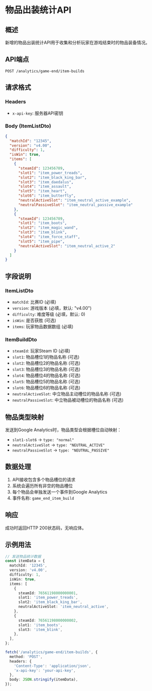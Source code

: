 # 物品出装统计API

## 概述

新增的物品出装统计API用于收集和分析玩家在游戏结束时的物品装备情况。

## API端点

```
POST /analytics/game-end/item-builds
```

## 请求格式

### Headers

- `x-api-key`: 服务器API密钥

### Body (ItemListDto)

```json
{
  "matchId": "12345",
  "version": "v4.00",
  "difficulty": 1,
  "isWin": true,
  "items": [
    {
      "steamId": 123456789,
      "slot1": "item_power_treads",
      "slot2": "item_black_king_bar",
      "slot3": "item_daedalus",
      "slot4": "item_assault",
      "slot5": "item_heart",
      "slot6": "item_butterfly",
      "neutralActiveSlot": "item_neutral_active_example",
      "neutralPassiveSlot": "item_neutral_passive_example"
    },
    {
      "steamId": 123456789,
      "slot1": "item_boots",
      "slot2": "item_magic_wand",
      "slot3": "item_blink",
      "slot4": "item_force_staff",
      "slot5": "item_pipe",
      "neutralActiveSlot": "item_neutral_active_2"
    }
  ]
}
```

## 字段说明

### ItemListDto

- `matchId`: 比赛ID (必填)
- `version`: 游戏版本 (必填，默认: "v4.00")
- `difficulty`: 难度等级 (必填，默认: 0)
- `isWin`: 是否获胜 (可选)
- `items`: 玩家物品数据数组 (必填)

### ItemBuildDto

- `steamId`: 玩家Steam ID (必填)
- `slot1`: 物品槽位1的物品名称 (可选)
- `slot2`: 物品槽位2的物品名称 (可选)
- `slot3`: 物品槽位3的物品名称 (可选)
- `slot4`: 物品槽位4的物品名称 (可选)
- `slot5`: 物品槽位5的物品名称 (可选)
- `slot6`: 物品槽位6的物品名称 (可选)
- `neutralActiveSlot`: 中立物品主动槽位的物品名称 (可选)
- `neutralPassiveSlot`: 中立物品被动槽位的物品名称 (可选)

## 物品类型映射

发送到Google Analytics时，物品类型会根据槽位自动映射：

- `slot1-slot6` → `type: "normal"`
- `neutralActiveSlot` → `type: "NEUTRAL_ACTIVE"`
- `neutralPassiveSlot` → `type: "NEUTRAL_PASSIVE"`

## 数据处理

1. API接收包含多个物品槽位的请求
2. 系统会遍历所有非空的物品槽位
3. 每个物品会单独发送一个事件到Google Analytics
4. 事件名称: `game_end_item_build`

## 响应

成功时返回HTTP 200状态码，无响应体。

## 示例用法

```typescript
// 发送物品统计数据
const itemData = {
  matchId: '12345',
  version: 'v4.00',
  difficulty: 1,
  isWin: true,
  items: [
    {
      steamId: 76561198000000001,
      slot1: 'item_power_treads',
      slot2: 'item_black_king_bar',
      neutralActiveSlot: 'item_neutral_active',
    },
    {
      steamId: 76561198000000002,
      slot1: 'item_boots',
      slot3: 'item_blink',
    },
  ],
};

fetch('/analytics/game-end/item-builds', {
  method: 'POST',
  headers: {
    'Content-Type': 'application/json',
    'x-api-key': 'your-api-key',
  },
  body: JSON.stringify(itemData),
});
```
